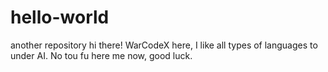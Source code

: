 # hello-world
another repository
hi there!
WarCodeX here, I like all types of languages to under AI.
No tou fu here me now, good luck.
